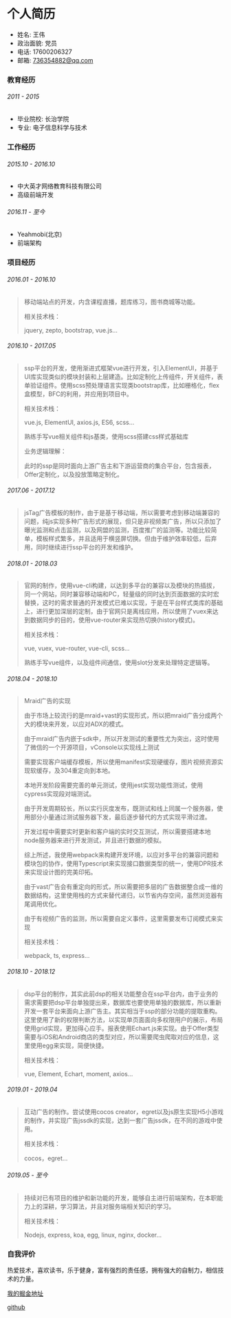 # 个人简历

<!-- ![王伟](./ww.png) -->

* 姓名: 王伟
* 政治面貌: 党员
* 电话: 17600206327
* 邮箱: 736354882@qq.com

### 教育经历

###### 2011 - 2015

* 毕业院校: 长治学院
* 专业: 电子信息科学与技术

### 工作经历

###### 2015.10 - 2016.10

* 中大英才网络教育科技有限公司
* 高级前端开发

###### 2016.11 - 至今

* Yeahmobi(北京)
* 前端架构

### 项目经历

###### 2016.01 - 2016.10

>
> 移动端站点的开发，内含课程直播，题库练习，图书商城等功能。
> 
> 相关技术栈：
> 
> jquery, zepto, bootstrap, vue.js...

###### 2016.10 - 2017.05

>
> ssp平台的开发，使用渐进式框架vue进行开发，引入ElementUI，并基于UI库实现类似的模块封装和上层建造。比如定制化上传组件，开关组件，表单验证组件。使用scss预处理语言实现类bootstrap库，比如栅格化，flex盒模型，BFC的利用，并应用到项目中。
> 
> 相关技术栈：
> 
> vue.js, ElementUI, axios.js, ES6, scss...
> 
> 熟练手写vue相关组件和js基类，使用scss搭建css样式基础库
> 
> 业务逻辑理解：
> 
> 此时的ssp是同时面向上游广告主和下游运营商的集合平台，包含报表，Offer定制化，以及投放策略定制化。
> 

###### 2017.06 - 2017.12

>
> jsTag广告模板的制作，由于是基于移动端，所以需要考虑到移动端兼容的问题，纯js实现多种广告形式的展现，但只是非视频类广告，所以只添加了曝光监测和点击监测，以及网盟的监测，百度推广的监测等。功能比较简单，模板样式繁多，并且适用于横竖屏切换。但由于维护效率较低，后弃用，同时继续进行ssp平台的开发和维护。
> 

###### 2018.01 - 2018.03

>
> 官网的制作，使用vue-cli构建，以达到多平台的兼容以及模块的热插拔，同一个网站，同时兼容移动端和PC，轻量级的同时达到页面数据的实时宏替换，这时的需求普通的开发模式已难以实现，于是在平台样式类库的基础上，进行更加深层的定制，由于官网只是离线应用，所以使用了vuex来达到数据同步的目的，使用vue-router来实现热切换(history模式)。
> 
> 相关技术栈：
> 
> vue, vuex, vue-router, vue-cli, scss...
> 
> 熟练手写vue组件，以及组件间通信，使用slot分发来处理特定逻辑等。
> 

###### 2018.04 - 2018.10

>
> Mraid广告的实现
> 
> 由于市场上较流行的是mraid+vast的实现形式，所以把mraid广告分成两个大的模块来开发，以应对ADX的模式。
> 
> 由于mraid广告内嵌于sdk中，所以开发测试的重要性尤为突出，这时使用了微信的一个开源项目，vConsole以实现线上测试
> 
> 需要实现客户端缓存模板，所以使用manifest实现硬缓存，图片视频资源实现软缓存，及304重定向到本地。
> 
> 本地开发阶段需要完善的单元测试，使用jest实现功能性测试，使用cypress实现段对端测试。
> 
> 由于开发周期较长，所以实行灰度发布，既测试和线上同属一个服务器，使用部分小量通过测试服务器下发，最后逐步替代的方式实现平滑过渡。
> 
> 开发过程中需要实时更新和客户端的实时交互测试，所以需要搭建本地node服务器来进行开发测试，并且进行数据的模拟。
> 
> 综上所述，我使用webpack来构建开发环境，以应对多平台的兼容问题和模块包的协作，使用Typescript来实现接口数据类型的统一，使用DPR技术来实现设计图的完美印拓。
> 
> 由于vast广告会有重定向的形式，所以需要把多层的广告数据整合成一维的数据结构，这里使用栈的方式来替代递归，以节省内存空间，虽然浏览器有尾调用优化。
> 
> 由于有视频广告的监测，所以需要自定义事件，这里需要发布订阅模式来实现
> 
> 相关技术栈：
> 
> webpack, ts, express...
> 

###### 2018.10 - 2018.12

> 
> dsp平台的制作，其实此前dsp的相关功能整合在ssp平台内，由于业务的需求需要把dsp平台单独提出来，数据库也要使用单独的数据库，所以重新开发一套平台来面向上游广告主。其实相当于ssp的部分功能的提取重构。这里使用了新的权限判断方法，以实现单页面面向多权限用户的展示，布局使用grid实现，更加得心应手。报表使用Echart.js来实现。由于Offer类型需要与iOS和Android商店的类型对应，所以需要爬虫爬取对应的信息，这里使用egg来实现，简便快捷。
> 
> 相关技术栈：
> 
> vue, Element, Echart, moment, axios...

###### 2019.01 - 2019.04

> 
> 互动广告的制作。尝试使用cocos creator，egret以及js原生实现H5小游戏的制作，并实现广告jssdk的实现，达到一套广告jssdk，在不同的游戏中使用。
> 
> 相关技术栈：
> 
> cocos，egret...

###### 2019.05 - 至今

> 
> 持续对已有项目的维护和新功能的开发，能够自主进行前端架构，在本职能力上的深耕，学习算法，并且对服务端相关知识的学习。
> 
> 相关技术栈：
> 
> Nodejs, express, koa, egg, linux, nginx, docker...
> 

### 自我评价

热爱技术，喜欢读书，乐于健身，富有强烈的责任感，拥有强大的自制力，相信技术的力量。


[我的掘金地址](https://juejin.im/user/57ffa882da2f60004fbfc60f)

[github](https://github.com/ERVeepp)
